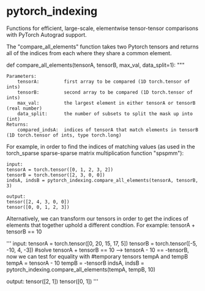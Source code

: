 # pytorch_indexing

Functions for efficient, large-scale, elementwise tensor-tensor comparisons with PyTorch Autograd support.

The "compare_all_elements" function takes two Pytorch tensors and returns all of the indices from each where they share a common element.

def compare_all_elements(tensorA, tensorB, max_val, data_split=1):
    """
    
    Parameters:
        tensorA:         first array to be compared (1D torch.tensor of ints)
        tensorB:         second array to be compared (1D torch.tensor of ints)
        max_val:         the largest element in either tensorA or tensorB (real number)
        data_split:      the number of subsets to split the mask up into (int)
    Returns:
        compared_indsA:  indices of tensorA that match elements in tensorB (1D torch.tensor of ints, type torch.long)
        

For example, in order to find the indices of matching values (as used in the torch_sparse sparse-sparse matrix multiplication function "spspmm"):

```
input:
tensorA = torch.tensor([0, 1, 2, 3, 2])
tensorB = torch.tensor([2, 3, 0, 0])
indsA, indsB = pytorch_indexing.compare_all_elements(tensorA, tensorB, 3)

output:
tensor([2, 4, 3, 0, 0])
tensor([0, 0, 1, 2, 3])
```

Alternatively, we can transform our tensors in order to get the indices of elements that together uphold a different condtion. For example: tensorA + tensorB == 10

'''
input:
tensorA = torch.tensor([0, 20, 15, 17, 5])
tensorB = torch.tensor([-5, -10, 4, -3])
#solve tensorA + tensorB == 10 --> tensorA - 10 == -tensorB, now we can test for equality with
#temporary tensors tempA and tempB
tempA = tensorA - 10
tempB = -tensorB
indsA, indsB = pytorch_indexing.compare_all_elements(tempA, tempB, 10)

output:
tensor([2, 1])
tensor([0, 1])
'''
